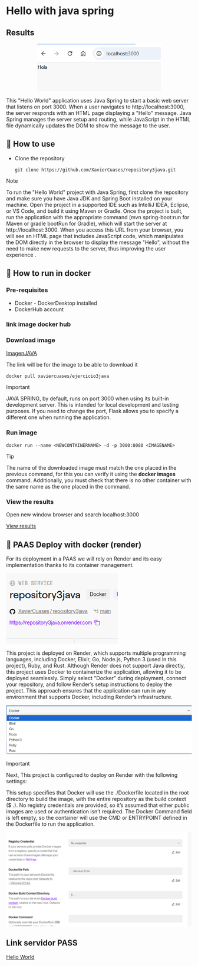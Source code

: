 #  Hello with java spring
## Results
<p align="center">
   <img src="./resultados/resultado1.png" alt="Hello from Java Spring">
</p>

This "Hello World" application uses Java Spring to start a basic web server that listens on port 3000. When a user navigates to http://localhost:3000, the server responds with an HTML page displaying a "Hello" message. Java Spring manages the server setup and routing, while JavaScript in the HTML file dynamically updates the DOM to show the message to the user.

## :open_book: How to use
* Clone the repository

    ```
    git clone https://github.com/XavierCuases/repository3java.git
    ```
> [!NOTE]
To run the "Hello World" project with Java Spring, first clone the repository and make sure you have Java JDK and Spring Boot installed on your machine. Open the project in a supported IDE such as IntelliJ IDEA, Eclipse, or VS Code, and build it using Maven or Gradle. Once the project is built, run the application with the appropriate command (mvn spring-boot:run for Maven or gradle bootRun for Gradle), which will start the server at http://localhost:3000. When you access this URL from your browser, you will see an HTML page that includes JavaScript code, which manipulates the DOM directly in the browser to display the message "Hello", without the need to make new requests to the server, thus improving the user experience .

## :rocket: How to run in docker
### Pre-requisites
* Docker - DockerDesktop installed
* DockerHub account

### link image docker hub 

### Download image

[ImagenJAVA](https://hub.docker.com/r/xaviercuases/ejercicio3java "click for visit")

The link will be for the image to be able to download it
```
docker pull xaviercuases/ejercicio3java
```
> [!IMPORTANT]
> JAVA SPRING, by default, runs on port 3000 when using its built-in development server. This is intended for local development and testing purposes. If you need to change the port, Flask allows you to specify a different one when running the application.
### Run image
```
docker run --name <NEWCONTAINERNAME> -d -p 3000:8080 <IMAGENAME>
```
> [!TIP]
> The name of the downloaded image must match the one placed in the previous command, for this you can verify it using the **docker images** command. Additionally, you must check that there is no other container with the same name as the one placed in the command.
### View the results
Open new window browser and search localhost:3000

[View results](#results)

## :light_rail: PAAS Deploy with docker (render)
For its deployment in a PAAS we will rely on Render and its easy implementation thanks to its container management. 

![Render Service](./resultados/render1.png "Service")

This project is deployed on Render, which supports multiple programming languages, including Docker, Elixir, Go, Node.js, Python 3 (used in this project), Ruby, and Rust. Although Render does not support Java directly, this project uses Docker to containerize the application, allowing it to be deployed seamlessly. Simply select "Docker" during deployment, connect your repository, and follow Render’s setup instructions to deploy the project. This approach ensures that the application can run in any environment that supports Docker, including Render’s infrastructure.

![Build Container](./resultados/render2.png "Build Configuration")

> [!IMPORTANT]
> Next, This project is configured to deploy on Render with the following settings:

This setup specifies that Docker will use the ./Dockerfile located in the root directory to build the image, with the entire repository as the build context ($ .). No registry credentials are provided, so it’s assumed that either public images are used or authentication isn’t required. The Docker Command field is left empty, so the container will use the CMD or ENTRYPOINT defined in the Dockerfile to run the application.


![Generate Domain](./resultados/render3.png "Domain")

## Link servidor PASS

[Hello World](https://repository3java.onrender.com "click for visit")
